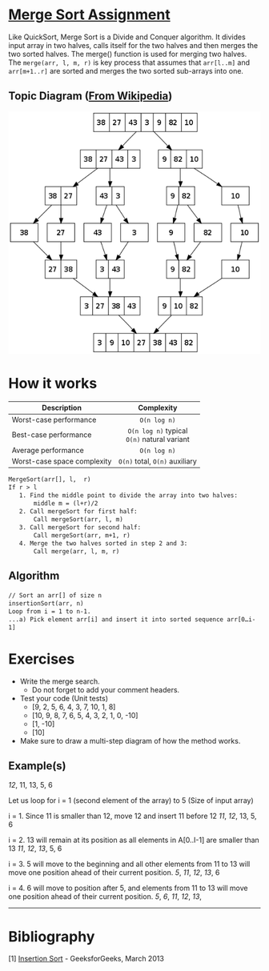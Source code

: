 # [Merge Sort Assignment](http://www.geeksforgeeks.org/merge-sort/)
Like QuickSort, Merge Sort is a Divide and Conquer algorithm. It divides input array in two halves, calls itself for the two halves and then merges the two sorted halves. The merge() function is used for merging two halves. The `merge(arr, l, m, r)` is key process that assumes that `arr[l..m]` and `arr[m+1..r]` are sorted and merges the two sorted sub-arrays into one.

## Topic Diagram ([From Wikipedia](https://en.wikipedia.org/wiki/Merge_sort))
![placeholder](./merge-sort.png)

# How it works
| Description |  Complexity |
|---|:--------:|
| Worst-case performance | `O(n log n)` |
| Best-case performance | `O(n log n)` typical <br /> `O(n)` natural variant |
| Average performance | `O(n log n)` |
| Worst-case space complexity | `О(n)` total, `O(n)` auxiliary |

```
MergeSort(arr[], l,  r)
If r > l
   1. Find the middle point to divide the array into two halves:  
       middle m = (l+r)/2
   2. Call mergeSort for first half:   
       Call mergeSort(arr, l, m)
   3. Call mergeSort for second half:
       Call mergeSort(arr, m+1, r)
   4. Merge the two halves sorted in step 2 and 3:
       Call merge(arr, l, m, r)
```

## Algorithm
```
// Sort an arr[] of size n
insertionSort(arr, n)
Loop from i = 1 to n-1.
...a) Pick element arr[i] and insert it into sorted sequence arr[0…i-1]
```

# Exercises
* Write the merge search.
    * Do not forget to add your comment headers.
* Test your code (Unit tests)
    * [9, 2, 5, 6, 4, 3, 7, 10, 1, 8]
    * [10, 9, 8, 7, 6, 5, 4, 3, 2, 1, 0, -10]
    * [1, -10]
    * [10]
* Make sure to draw a multi-step diagram of how the method works.

## Example(s)
*12*, 11, 13, 5, 6

Let us loop for i = 1 (second element of the array) to 5 (Size of input array)

i = 1. Since 11 is smaller than 12, move 12 and insert 11 before 12
*11*, *12*, 13, 5, 6

i = 2. 13 will remain at its position as all elements in A[0..I-1] are smaller than 13
*11*, *12*, *13*, 5, 6

i = 3. 5 will move to the beginning and all other elements from 11 to 13 will move one position ahead of their current position.
*5*, *11*, *12*, *13*, 6

i = 4. 6 will move to position after 5, and elements from 11 to 13 will move one position ahead of their current position.
*5*, *6*, *11*, *12*, *13*,
___
# Bibliography
[1] [Insertion Sort](http://www.geeksforgeeks.org/insertion-sort/) - GeeksforGeeks, March 2013<br />
